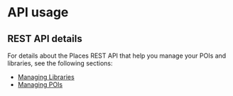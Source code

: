 # API usage

## REST API details

For details about the Places REST API that help you manage your POIs and libraries, see the following sections:

* [Managing Libraries](https://launch.gitbook.io/places-services-by-adobe-documentation/places-database-management/api-usage/manage-libraries)
* [Managing POIs](https://launch.gitbook.io/places-services-by-adobe-documentation/places-database-management/api-usage/manage-pois)

